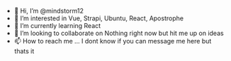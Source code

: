 - 👋 Hi, I’m @mindstorm12
- 👀 I’m interested in Vue, Strapi, Ubuntu, React, Apostrophe
- 🌱 I’m currently learning React
- 💞️ I’m looking to collaborate on Nothing right now but hit me up on ideas
- 📫 How to reach me ... I dont know if you can message me here but thats it

<!---
mindstorm12/mindstorm12 is a ✨ special ✨ repository because its `README.md` (this file) appears on your GitHub profile.
You can click the Preview link to take a look at your changes.
--->
